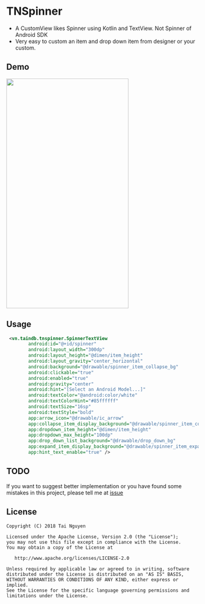 # TNSpinner
- A CustomView likes Spinner using Kotlin and TextView. Not Spinner of Android SDK
- Very easy to custom an item and drop down item from designer or your custom.

## Demo
<img src="https://i.imgur.com/Yabk6Ch.gif" width="320" height="600" />

## Usage

```xml
 <vn.taindb.tnspinner.SpinnerTextView
        android:id="@+id/spinner"
        android:layout_width="300dp"
        android:layout_height="@dimen/item_height"
        android:layout_gravity="center_horizontal"
        android:background="@drawable/spinner_item_collapse_bg"
        android:clickable="true"
        android:enabled="true"
        android:gravity="center"
        android:hint="[Select an Android Model...]"
        android:textColor="@android:color/white"
        android:textColorHint="#85ffffff"
        android:textSize="16sp"
        android:textStyle="bold"
        app:arrow_icon="@drawable/ic_arrow"
        app:collapse_item_display_background="@drawable/spinner_item_collapse_bg"
        app:dropdown_item_height="@dimen/item_height"
        app:dropdown_max_height="100dp"
        app:drop_down_list_background="@drawable/drop_down_bg"
        app:expand_item_display_background="@drawable/spinner_item_expand_bg"
        app:hint_text_enable="true" />
``` 

TODO 
--------
If you want to suggest better implementation or you have found some mistakes in this project, please tell me at [issue](https://github.com/taindb/TNSpinner/issues)


License
--------

    Copyright (C) 2018 Tai Nguyen 

    Licensed under the Apache License, Version 2.0 (the "License");
    you may not use this file except in compliance with the License.
    You may obtain a copy of the License at

       http://www.apache.org/licenses/LICENSE-2.0

    Unless required by applicable law or agreed to in writing, software
    distributed under the License is distributed on an "AS IS" BASIS,
    WITHOUT WARRANTIES OR CONDITIONS OF ANY KIND, either express or implied.
    See the License for the specific language governing permissions and
    limitations under the License.
